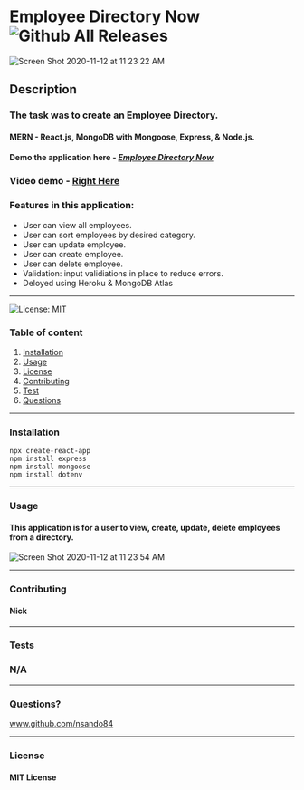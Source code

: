 # **Employee Directory Now**   ![Github All Releases](https://img.shields.io/github/contributors/nsando84/Employee-Directory-Now)   

![Screen Shot 2020-11-12 at 11 23 22 AM](https://user-images.githubusercontent.com/67135603/98986377-aafad300-24d9-11eb-8a73-aed4c493e2bb.png)








  ## **Description**

  

  ### The task was to create an Employee Directory.
  
  #### MERN - React.js, MongoDB with Mongoose, Express, & Node.js.

 #### Demo the application here - [***Employee Directory Now***](https://employee-now.herokuapp.com/)
 
 ### Video demo - [Right Here](https://drive.google.com/file/d/1KureH25msBE17CudcJl8HP8HVxLTyQNX/view)
 
  ### Features in this application:
  
  - User can view all employees.
  - User can sort employees by desired category.
  - User can update employee.
  - User can create employee.
  - User can delete employee.
  - Validation: input validiations in place to reduce errors.
  - Deloyed using Heroku & MongoDB Atlas
  
---

[![License: MIT](https://img.shields.io/badge/License-MIT-yellow.svg)](https://opensource.org/licenses/MIT)

  ### Table of content
  1. [Installation](#installation)
  2. [Usage](#usage)
  3. [License](#license)
  4. [Contributing](#contributing)
  5. [Test](#test)
  6. [Questions](#questions)

---

### **Installation**

   
    npx create-react-app
    npm install express
    npm install mongoose
    npm install dotenv
    
   
---

### **Usage**

#### This application is for a user to view, create, update, delete employees from a directory. 

![Screen Shot 2020-11-12 at 11 23 54 AM](https://user-images.githubusercontent.com/67135603/98987009-82270d80-24da-11eb-8786-c89dd78446ff.png)





---

### **Contributing**

#### Nick

---

### **Tests**

### N/A

---

### **Questions?**

www.github.com/nsando84

---

### **License**

#### MIT License
